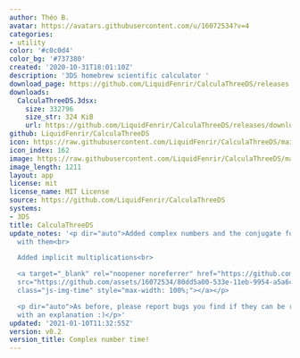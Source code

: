 ```yaml
---
author: Théo B.
avatar: https://avatars.githubusercontent.com/u/16072534?v=4
categories:
- utility
color: '#c0c0d4'
color_bg: '#737380'
created: '2020-10-31T18:01:10Z'
description: '3DS homebrew scientific calculator '
download_page: https://github.com/LiquidFenrir/CalculaThreeDS/releases
downloads:
  CalculaThreeDS.3dsx:
    size: 332796
    size_str: 324 KiB
    url: https://github.com/LiquidFenrir/CalculaThreeDS/releases/download/v0.2/CalculaThreeDS.3dsx
github: LiquidFenrir/CalculaThreeDS
icon: https://raw.githubusercontent.com/LiquidFenrir/CalculaThreeDS/main/icon.png
icon_index: 162
image: https://raw.githubusercontent.com/LiquidFenrir/CalculaThreeDS/main/icon.png
image_length: 1211
layout: app
license: mit
license_name: MIT License
source: https://github.com/LiquidFenrir/CalculaThreeDS
systems:
- 3DS
title: CalculaThreeDS
update_notes: '<p dir="auto">Added complex numbers and the conjugate function to work
  with them<br>

  Added implicit multiplications<br>

  <a target="_blank" rel="noopener noreferrer" href="https://github.com/assets/16072534/80dd5a00-533e-11eb-9954-a5a6c10dd60e"><img
  src="https://github.com/assets/16072534/80dd5a00-533e-11eb-9954-a5a6c10dd60e" alt="image"
  class="js-img-time" style="max-width: 100%;"></a></p>

  <p dir="auto">As before, please report bugs you find if they can be reproduced,
  with an explanation :)</p>'
updated: '2021-01-10T11:32:55Z'
version: v0.2
version_title: Complex number time!
---
```

